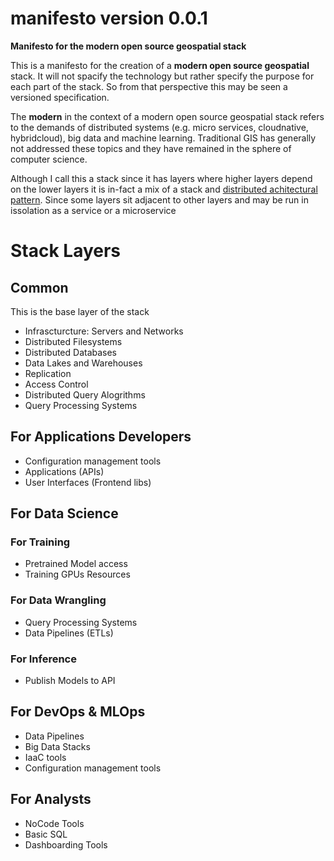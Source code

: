 # manifesto version 0.0.1

**Manifesto for the modern open source geospatial stack**

This is a manifesto for the creation of a **modern open source geospatial** stack. It will not spacify the technology but rather specify the purpose for each part of the stack. So from that perspective this may be seen a versioned specification.

The **modern** in the context of a modern open source geospatial stack refers to the demands of distributed systems (e.g. micro services, cloudnative, hybridcloud), big data and machine learning. Traditional GIS has generally not addressed these topics and they have remained in the sphere of computer science.

Although I call this a stack since it has layers where higher layers depend on the lower layers it is in-fact a mix of a stack and [distributed achitectural pattern](https://martinfowler.com/articles/patterns-of-distributed-systems/). Since some layers sit adjacent to other layers and may be run in issolation as a service or a microservice

# Stack Layers

## Common

This is the base layer of the stack

- Infrascturcture: Servers and Networks
- Distributed Filesystems
- Distributed Databases
- Data Lakes and Warehouses
- Replication
- Access Control
- Distributed Query Alogrithms
- Query Processing Systems


## For Applications Developers

- Configuration management tools
- Applications (APIs)
- User Interfaces (Frontend libs)

## For Data Science

### For Training

- Pretrained Model access
- Training GPUs Resources

### For Data Wrangling

- Query Processing Systems
- Data Pipelines (ETLs)

### For Inference

- Publish Models to API

## For DevOps & MLOps

- Data Pipelines
- Big Data Stacks
- IaaC tools
- Configuration management tools

## For Analysts

- NoCode Tools
- Basic SQL
- Dashboarding Tools


